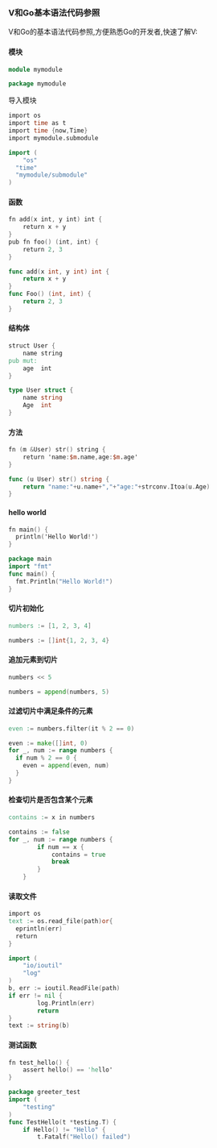 ### V和Go基本语法代码参照

V和Go的基本语法代码参照,方便熟悉Go的开发者,快速了解V:

#### 模块

```v
module mymodule
```

```go
package mymodule
```

导入模块

```v
import os
import time as t
import time {now,Time}
import mymodule.submodule
```

```go
import (
	"os"
  "time"
  "mymodule/submodule"
)
```

#### 函数

```v
fn add(x int, y int) int {
	return x + y
}
pub fn foo() (int, int) {
	return 2, 3
}
```

```go
func add(x int, y int) int {
    return x + y
}
func Foo() (int, int) {
    return 2, 3
}
```

#### 结构体

```v
struct User {
	name string
pub mut:
	age  int
}
```

```go
type User struct {
	name string
	Age  int
}
```

#### 方法

```v
fn (m &User) str() string {
	return 'name:$m.name,age:$m.age'
}
```

```go
func (u User) str() string {
	return "name:"+u.name+","+"age:"+strconv.Itoa(u.Age)
}
```

#### hello world

```v
fn main() {
  println('Hello World!')
}
```

```go
package main
import "fmt"
func main() {
  fmt.Println("Hello World!")
}
```

#### 切片初始化

```v
numbers := [1, 2, 3, 4]
```

```go
numbers := []int{1, 2, 3, 4}
```

#### 追加元素到切片

```v
numbers << 5
```

```go
numbers = append(numbers, 5)
```



#### 过滤切片中满足条件的元素

```v
even := numbers.filter(it % 2 == 0)
```

```go
even := make([]int, 0)
for _, num := range numbers {
  if num % 2 == 0 {
    even = append(even, num)
  }
}
```



#### 检查切片是否包含某个元素

```v
contains := x in numbers
```

```go
contains := false
for _, num := range numbers {
        if num == x {
            contains = true
            break
        }
    }
```

#### 读取文件

```v
import os
text := os.read_file(path)or{
  eprintln(err)
  return
}
```

```go
import (
    "io/ioutil"
    "log"
)
b, err := ioutil.ReadFile(path)
if err != nil {
        log.Println(err)
        return
}
text := string(b)
```

#### 测试函数

```v
fn test_hello() {
    assert hello() == 'hello'
}
```

```go
package greeter_test
import (
    "testing"
)
func TestHello(t *testing.T) {
    if Hello() != "Hello" {
        t.Fatalf("Hello() failed")
```

